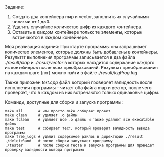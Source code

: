Задание:
1. Создать два контейнера map и vector, заполнить их случайными числами от 1 до 9.
2. Удалить случайное количество цифр из каждого контейнера.
3. Оставить в каждом контейнере только те элементы, которые встречаются в каждом контейнере.

Моя реализация задания:
При старте программы она запрашивает количество элементов, которые должны быть добавлены в контейнеры.
Результат выполнения программы записывается в два файла _./result/map_ и _./result/vector_ в которых находится содержание каждого из контейнеров после всех преобразований. Результат преобразования на каждом шаге (лог) можно найти в файле _./result/logProg.log_

Также приложен _test.cpp_ файл, который проверяет валидность после исполнения программы - читает оба файла map и вектор, после чего проверяет, что в каждом из них встречаются только одинаковые цифры.

Команды, доступные для сборки и запуска программы:
```
make all       # или просто make собирает проект
make clean     # удаляет .o файлы
make fclean    # удаляет все .o файлы и также удаляет все executable файлы
make test      # собирает тест, который проверит валидность вывода программы
make free_logs # удалит содержимое файлов в директории ./result
./deleteRand   # после сборки запускает программу
./tester       # после сборки теста и запуска программы для проведет проверку валидности вывода программы
```